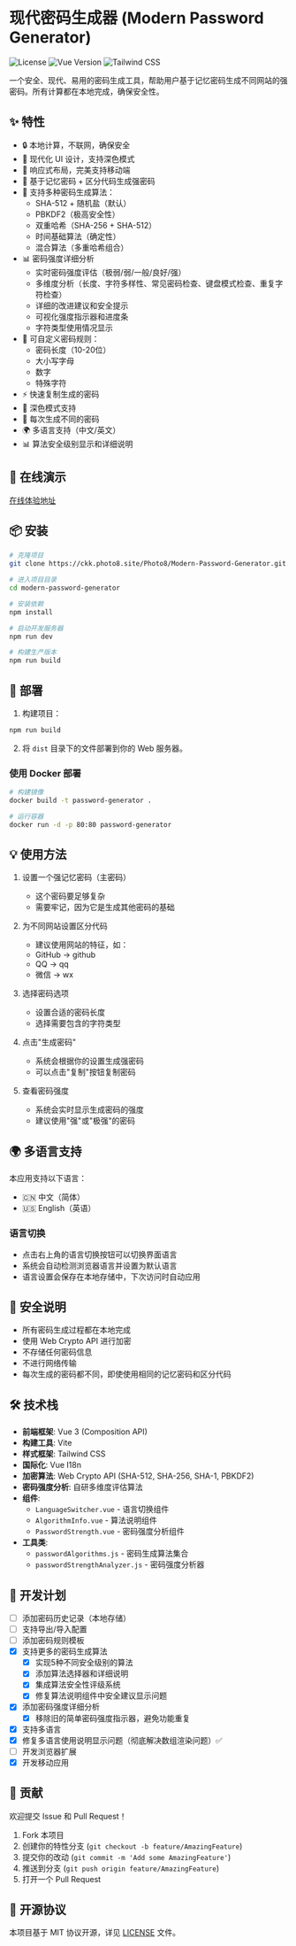 # 现代密码生成器 (Modern Password Generator)

![License](https://img.shields.io/badge/license-MIT-blue.svg)
![Vue Version](https://img.shields.io/badge/vue-3.x-brightgreen.svg)
![Tailwind CSS](https://img.shields.io/badge/tailwindcss-3.x-blue.svg)

一个安全、现代、易用的密码生成工具，帮助用户基于记忆密码生成不同网站的强密码。所有计算都在本地完成，确保安全性。

## ✨ 特性

- 🔒 本地计算，不联网，确保安全
- 🎨 现代化 UI 设计，支持深色模式
- 📱 响应式布局，完美支持移动端
- 🔑 基于记忆密码 + 区分代码生成强密码
- 🧮 支持多种密码生成算法：
  - SHA-512 + 随机盐（默认）
  - PBKDF2（极高安全性）
  - 双重哈希（SHA-256 + SHA-512）
  - 时间基础算法（确定性）
  - 混合算法（多重哈希组合）
- 📊 密码强度详细分析
  - 实时密码强度评估（极弱/弱/一般/良好/强）
  - 多维度分析（长度、字符多样性、常见密码检查、键盘模式检查、重复字符检查）
  - 详细的改进建议和安全提示
  - 可视化强度指示器和进度条
  - 字符类型使用情况显示
- 🎯 可自定义密码规则：
  - 密码长度（10-20位）
  - 大小写字母
  - 数字
  - 特殊字符
- ⚡️ 快速复制生成的密码
- 🌙 深色模式支持
- 🔄 每次生成不同的密码
- 🌍 多语言支持（中文/英文）
- 📊 算法安全级别显示和详细说明

## 🚀 在线演示

[在线体验地址](https://api.photo8.site/mima/)

## 📦 安装

```bash
# 克隆项目
git clone https://ckk.photo8.site/Photo8/Modern-Password-Generator.git

# 进入项目目录
cd modern-password-generator

# 安装依赖
npm install

# 启动开发服务器
npm run dev

# 构建生产版本
npm run build
```

## 🔨 部署

1. 构建项目：
```bash
npm run build
```

2. 将 `dist` 目录下的文件部署到你的 Web 服务器。

### 使用 Docker 部署

```bash
# 构建镜像
docker build -t password-generator .

# 运行容器
docker run -d -p 80:80 password-generator
```

## 💡 使用方法

1. 设置一个强记忆密码（主密码）
   - 这个密码要足够复杂
   - 需要牢记，因为它是生成其他密码的基础
   
2. 为不同网站设置区分代码
   - 建议使用网站的特征，如：
   - GitHub -> github
   - QQ -> qq
   - 微信 -> wx
   
3. 选择密码选项
   - 设置合适的密码长度
   - 选择需要包含的字符类型
   
4. 点击"生成密码"
   - 系统会根据你的设置生成强密码
   - 可以点击"复制"按钮复制密码
   
5. 查看密码强度
   - 系统会实时显示生成密码的强度
   - 建议使用"强"或"极强"的密码

## 🌍 多语言支持

本应用支持以下语言：
- 🇨🇳 中文（简体）
- 🇺🇸 English（英语）

### 语言切换
- 点击右上角的语言切换按钮可以切换界面语言
- 系统会自动检测浏览器语言并设置为默认语言
- 语言设置会保存在本地存储中，下次访问时自动应用

## 🔐 安全说明

- 所有密码生成过程都在本地完成
- 使用 Web Crypto API 进行加密
- 不存储任何密码信息
- 不进行网络传输
- 每次生成的密码都不同，即使使用相同的记忆密码和区分代码

## 🛠️ 技术栈

- **前端框架**: Vue 3 (Composition API)
- **构建工具**: Vite
- **样式框架**: Tailwind CSS
- **国际化**: Vue I18n
- **加密算法**: Web Crypto API (SHA-512, SHA-256, SHA-1, PBKDF2)
- **密码强度分析**: 自研多维度评估算法
- **组件**: 
  - `LanguageSwitcher.vue` - 语言切换组件
  - `AlgorithmInfo.vue` - 算法说明组件
  - `PasswordStrength.vue` - 密码强度分析组件
- **工具类**:
  - `passwordAlgorithms.js` - 密码生成算法集合
  - `passwordStrengthAnalyzer.js` - 密码强度分析器

## 📝 开发计划

- [ ] 添加密码历史记录（本地存储）
- [ ] 支持导出/导入配置
- [ ] 添加密码规则模板
- [x] 支持更多的密码生成算法
  - [x] 实现5种不同安全级别的算法
  - [x] 添加算法选择器和详细说明
  - [x] 集成算法安全性评级系统
   - [x] 修复算法说明组件中安全建议显示问题
 - [x] 添加密码强度详细分析
    - [x] 移除旧的简单密码强度指示器，避免功能重复
- [x] 支持多语言
- [x] 修复多语言使用说明显示问题（彻底解决数组渲染问题）✅
- [ ] 开发浏览器扩展
- [x] 开发移动应用

## 🤝 贡献

欢迎提交 Issue 和 Pull Request！

1. Fork 本项目
2. 创建你的特性分支 (`git checkout -b feature/AmazingFeature`)
3. 提交你的改动 (`git commit -m 'Add some AmazingFeature'`)
4. 推送到分支 (`git push origin feature/AmazingFeature`)
5. 打开一个 Pull Request

## 📄 开源协议

本项目基于 MIT 协议开源，详见 [LICENSE](LICENSE) 文件。
